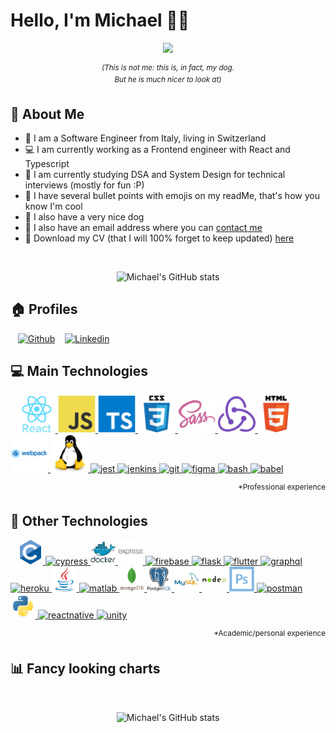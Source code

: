 # Hello, I'm Michael 👋👀
 
<p align="center"><img src="https://user-images.githubusercontent.com/44584815/168486485-4ca709fa-eede-4252-8088-c3f399aa3c22.png" width="250"></p>

<p align="center"><i><sup>(This is not me: this is, in fact, my dog. <br>But he is much nicer to look at)</sup></i></p>


## 🧭 About Me 

- 🧳 I am a Software Engineer from Italy, living in Switzerland 
- 💻 I am currently working as a Frontend engineer with React and Typescript 
- 🧠 I am currently studying DSA and System Design for technical interviews (mostly for fun :P) 
- 👀 I have several bullet points with emojis on my readMe, that's how you know I'm cool 
- 🐶 I also have a very nice dog 
- 📧 I also have an email address where you can <a href="mailto:vgtmhl@gmail.com">contact me</a>
- 📜 Download my CV (that I will 100% forget to keep updated) [here](https://drive.google.com/file/d/1DnQm2ZcWVov3JhQuLIh3XO5opwNgqLQd/view?usp=sharing) 

&nbsp;&nbsp; <p align="center">![Michael's GitHub stats](https://github-readme-streak-stats.herokuapp.com/?user=vgtmhl&theme=monokai) </p>


## 🏠 Profiles 

&nbsp;&nbsp; [![Github](https://img.shields.io/badge/GitHub-100000?style=for-the-badge&logo=github&logoColor=white)](https://github.com/vgtmhl)
&nbsp;&nbsp; [![Linkedin](https://img.shields.io/badge/LinkedIn-0077B5?style=for-the-badge&logo=linkedin&logoColor=white)](https://www.linkedin.com/in/michael-vigato/)


## 💻 Main Technologies
&nbsp;&nbsp; <a href="https://reactjs.org/" target="_blank" rel="noreferrer"> <img
        src="https://raw.githubusercontent.com/devicons/devicon/master/icons/react/react-original-wordmark.svg"
        title="React"
        alt="react" width="60" height="60" /> </a>
<a href="https://developer.mozilla.org/en-US/docs/Web/JavaScript" target="_blank" rel="noreferrer"> <img
        src="https://raw.githubusercontent.com/devicons/devicon/master/icons/javascript/javascript-original.svg"
        title="Javascript"
        alt="javascript" width="60" height="60" /> </a>
<a href="https://www.typescriptlang.org/" target="_blank" rel="noreferrer"> <img
        src="https://raw.githubusercontent.com/devicons/devicon/master/icons/typescript/typescript-original.svg"
        title="Typescript"
        alt="typescript" width="60" height="60" /> </a>
<a href="https://www.w3schools.com/css/" target="_blank" rel="noreferrer"> <img
        src="https://raw.githubusercontent.com/devicons/devicon/master/icons/css3/css3-original-wordmark.svg" alt="css3"
        title="CSS"
        width="60" height="60" /> </a>
<a href="https://sass-lang.com" target="_blank" rel="noreferrer"> <img
        src="https://raw.githubusercontent.com/devicons/devicon/master/icons/sass/sass-original.svg" alt="sass"
        title="SASS"
        width="60" height="60" /> </a>
<a href="https://redux.js.org" target="_blank" rel="noreferrer"> <img
        src="https://raw.githubusercontent.com/devicons/devicon/master/icons/redux/redux-original.svg" alt="redux"
        title="Redux"
        width="60" height="60" /> </a>
<a href="https://www.w3.org/html/" target="_blank" rel="noreferrer"> <img
        src="https://raw.githubusercontent.com/devicons/devicon/master/icons/html5/html5-original-wordmark.svg"
        title="HTML"
        alt="html5" width="60" height="60" /> </a>
<a href="https://webpack.js.org" target="_blank" rel="noreferrer"> <img
        src="https://raw.githubusercontent.com/devicons/devicon/d00d0969292a6569d45b06d3f350f463a0107b0d/icons/webpack/webpack-original-wordmark.svg"
        title="Webpack"
        alt="webpack" width="60" height="60" /> </a>
<a href="https://www.linux.org/" target="_blank" rel="noreferrer"> <img
        src="https://raw.githubusercontent.com/devicons/devicon/master/icons/linux/linux-original.svg" alt="linux"
        title="Linux"
        width="60" height="60" /> </a>
<a href="https://jestjs.io" target="_blank" rel="noreferrer"> <img
        src="https://www.vectorlogo.zone/logos/jestjsio/jestjsio-icon.svg" alt="jest" title="Jest" width="60" height="60" /> </a>
<a href="https://www.jenkins.io" target="_blank" rel="noreferrer"> <img
        src="https://www.vectorlogo.zone/logos/jenkins/jenkins-icon.svg" alt="jenkins" title="Jenkins" width="60" height="60" /> </a>
<a href="https://git-scm.com/" target="_blank" rel="noreferrer"> <img
        src="https://www.vectorlogo.zone/logos/git-scm/git-scm-icon.svg" alt="git" title="Git" width="60" height="60" /> </a>
<a href="https://www.figma.com/" target="_blank" rel="noreferrer">
    <img src="https://www.vectorlogo.zone/logos/figma/figma-icon.svg" alt="figma" title="Figma" width="60" height="60" /> </a>
<a href="https://www.gnu.org/software/bash/" target="_blank" rel="noreferrer"> <img
        src="https://www.vectorlogo.zone/logos/gnu_bash/gnu_bash-icon.svg" alt="bash" title="Bash" width="60" height="60" /> </a>
<a href="https://babeljs.io/" target="_blank" rel="noreferrer"> <img
        src="https://www.vectorlogo.zone/logos/babeljs/babeljs-icon.svg" alt="babel" title="Babel" width="60" height="60" /> </a>
<p align="right"><sup>*Professional experience</sup></p>


## 🧶 Other Technologies
&nbsp;&nbsp; <a href="https://www.cprogramming.com/" target="_blank" rel="noreferrer"> <img
        src="https://raw.githubusercontent.com/devicons/devicon/master/icons/c/c-original.svg" alt="c" title="C" width="40"
        height="40" /> </a>
<a href="https://www.cypress.io" target="_blank" rel="noreferrer"> <img
        src="https://raw.githubusercontent.com/simple-icons/simple-icons/6e46ec1fc23b60c8fd0d2f2ff46db82e16dbd75f/icons/cypress.svg"
        alt="cypress" title="Cypress" width="40" height="40" /> </a>
<a href="https://www.docker.com/" target="_blank" rel="noreferrer">
    <img src="https://raw.githubusercontent.com/devicons/devicon/master/icons/docker/docker-original-wordmark.svg"
        alt="docker" title="Docker" width="40" height="40" /> </a>
<a href="https://expressjs.com" target="_blank" rel="noreferrer">
    <img src="https://raw.githubusercontent.com/devicons/devicon/master/icons/express/express-original-wordmark.svg"
        alt="express" title="Express" width="40" height="40" /> </a>
<a href="https://firebase.google.com/" target="_blank" rel="noreferrer"> <img
        src="https://www.vectorlogo.zone/logos/firebase/firebase-icon.svg" alt="firebase" title="Firebase" width="40" height="40" /> </a>
<a href="https://flask.palletsprojects.com/" target="_blank" rel="noreferrer"> <img
        src="https://www.vectorlogo.zone/logos/pocoo_flask/pocoo_flask-icon.svg" alt="flask" title="Flask" width="40" height="40" /> </a>
<a href="https://flutter.dev" target="_blank" rel="noreferrer"> <img
        src="https://www.vectorlogo.zone/logos/flutterio/flutterio-icon.svg" alt="flutter" title="Flutter" width="40" height="40" /> </a>
<a href="https://graphql.org" target="_blank" rel="noreferrer"> <img
        src="https://www.vectorlogo.zone/logos/graphql/graphql-icon.svg" alt="graphql" title="GraphQL" width="40" height="40" /> </a>
<a href="https://heroku.com" target="_blank" rel="noreferrer"> <img
        src="https://www.vectorlogo.zone/logos/heroku/heroku-icon.svg" alt="heroku" title="Heroku" width="40" height="40" /> </a>
<a href="https://www.java.com" target="_blank" rel="noreferrer"> <img
        src="https://raw.githubusercontent.com/devicons/devicon/master/icons/java/java-original.svg" alt="java" title="Java" 
        width="40" height="40" /> </a>
<a href="https://www.mathworks.com/" target="_blank" rel="noreferrer"> <img
        src="https://upload.wikimedia.org/wikipedia/commons/2/21/Matlab_Logo.png" alt="matlab" title="MATLAB" width="40" height="40" /> </a>
<a href="https://www.mongodb.com/" target="_blank" rel="noreferrer"> <img
        src="https://raw.githubusercontent.com/devicons/devicon/master/icons/mongodb/mongodb-original-wordmark.svg"
        alt="mongodb" title="MongoDB" width="40" height="40" /> </a>
<a href="https://www.postgresql.org" target="_blank" rel="noreferrer"> <img
        src="https://raw.githubusercontent.com/devicons/devicon/master/icons/postgresql/postgresql-original-wordmark.svg"
        alt="postgresql" title="PostgreSQL" width="40" height="40" /> </a>
<a href="https://www.mysql.com/" target="_blank" rel="noreferrer">
    <img src="https://raw.githubusercontent.com/devicons/devicon/master/icons/mysql/mysql-original-wordmark.svg"
        alt="mysql" title="MySQL" width="40" height="40" /> </a>
<a href="https://nodejs.org" target="_blank" rel="noreferrer"> <img
        src="https://raw.githubusercontent.com/devicons/devicon/master/icons/nodejs/nodejs-original-wordmark.svg"
        alt="nodejs" title="NodeJS" width="40" height="40" /> </a>
<a href="https://www.photoshop.com/en" target="_blank" rel="noreferrer"> <img
        src="https://raw.githubusercontent.com/devicons/devicon/master/icons/photoshop/photoshop-line.svg"
        alt="photoshop" title="Adobe Photoshop" width="40" height="40" /> </a>
<a href="https://postman.com" target="_blank" rel="noreferrer">
    <img src="https://www.vectorlogo.zone/logos/getpostman/getpostman-icon.svg" title="Postman" alt="postman" width="40" height="40" />
</a>
<a href="https://www.python.org" target="_blank" rel="noreferrer"> <img
        src="https://raw.githubusercontent.com/devicons/devicon/master/icons/python/python-original.svg" alt="python" title="Python"
        width="40" height="40" /> </a>
<a href="https://reactnative.dev/" target="_blank" rel="noreferrer">
    <img src="https://reactnative.dev/img/header_logo.svg" alt="reactnative" title="React Native" width="40" height="40" /> </a>
<a href="https://unity.com/" target="_blank" rel="noreferrer">
    <img src="https://www.vectorlogo.zone/logos/unity3d/unity3d-icon.svg" title="Unity" alt="unity" width="40" height="40" /> </a>
<p align="right"><sup>*Academic/personal experience</sup></p>


## 📊 Fancy looking charts 
&nbsp;&nbsp; <p align="center">![Michael's GitHub stats](https://github-profile-summary-cards.vercel.app/api/cards/profile-details?username=vgtmhl&theme=monokai) </p>



